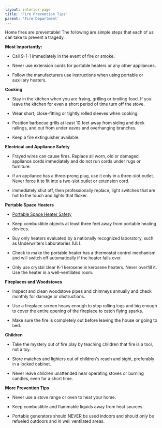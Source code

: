 ```yaml
---
layout: interior-page
title: 'Fire Prevention Tips'
parent: 'Fire Department'
---
```


Home fires are preventable! The following are simple steps that each of us can take to prevent a tragedy.

**Most Importantly:**

- Call 9-1-1 immediately in the event of fire or smoke.

- Never use extension cords for portable heaters or any other appliances.

- Follow the manufacturers use instructions when using portable or auxiliary heaters.

**Cooking**

- Stay in the kitchen when you are frying, grilling or broiling food. If you leave the kitchen for even a short period of time turn off the stove.

- Wear short, close-fitting or tightly rolled sleeves when cooking.

- Position barbecue grills at least 10 feet away from siding and deck railings, and out from under eaves and overhanging branches.

- Keep a fire extinguisher available.

**Electrical and Appliance Safety**

- Frayed wires can cause fires. Replace all worn, old or damaged appliance cords immediately and do not run cords under rugs or furniture.

- If an appliance has a three-prong plug, use it only in a three-slot outlet. Never force it to fit into a two-slot outlet or extension cord.

- Immediately shut off, then professionally replace, light switches that are hot to the touch and lights that flicker.

**Portable Space Heaters**

- [Portable Space Heater Safety](https://www.usfa.fema.gov/downloads/pdf/publications/portable_heater_fire_safety_flyer.pdf)

- Keep combustible objects at least three feet away from portable heating devices.

- Buy only heaters evaluated by a nationally recognized laboratory, such as Underwriters Laboratories (UL).

- Check to make the portable heater has a thermostat control mechanism and will switch off automatically if the heater falls over.

- Only use crystal clear K-1 kerosene in kerosene heaters. Never overfill it. Use the heater in a well-ventilated room.

**Fireplaces and Woodstoves**

- Inspect and clean woodstove pipes and chimneys annually and check monthly for damage or obstructions.

- Use a fireplace screen heavy enough to stop rolling logs and big enough to cover the entire opening of the fireplace to catch flying sparks.

- Make sure the fire is completely out before leaving the house or going to bed.

**Children**

- Take the mystery out of fire play by teaching children that fire is a tool, not a toy.

- Store matches and lighters out of children's reach and sight, preferably in a locked cabinet.

- Never leave children unattended near operating stoves or burning candles, even for a short time.

**More Prevention Tips**

- Never use a stove range or oven to heat your home.

- Keep combustible and flammable liquids away from heat sources.

- Portable generators should NEVER be used indoors and should only be refueled outdoors and in well ventilated areas.
